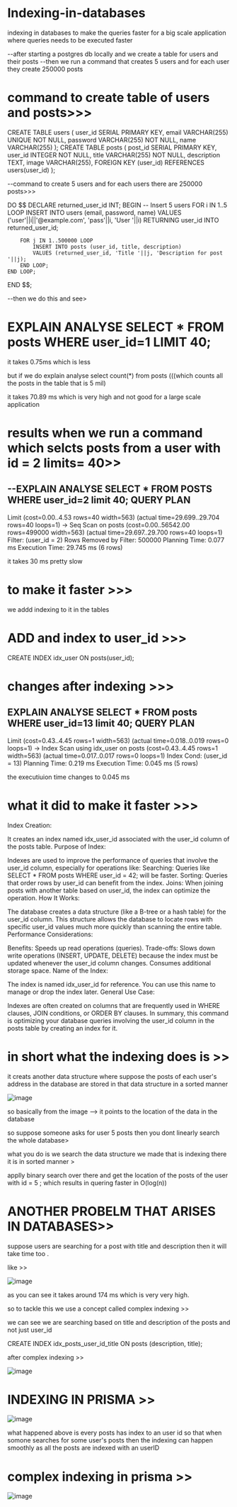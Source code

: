 # Indexing-in-databases
indexing in databases to make the queries faster for a big scale application where queries needs to be executed faster

--after starting a postgres db locally and we create a table for users and their posts
--then we run a command that creates 5 users and for each user they create 250000 posts

# command to create table of users and posts>>>

CREATE TABLE users (
    user_id SERIAL PRIMARY KEY,
    email VARCHAR(255) UNIQUE NOT NULL,
    password VARCHAR(255) NOT NULL,
    name VARCHAR(255)
);
CREATE TABLE posts (
    post_id SERIAL PRIMARY KEY,
    user_id INTEGER NOT NULL,
    title VARCHAR(255) NOT NULL,
    description TEXT,
    image VARCHAR(255),
    FOREIGN KEY (user_id) REFERENCES users(user_id)
);

--command to create 5 users and for each users there are 250000 posts>>>

DO $$
DECLARE
    returned_user_id INT;
BEGIN
    -- Insert 5 users
    FOR i IN 1..5 LOOP
        INSERT INTO users (email, password, name) VALUES
        ('user'||i||'@example.com', 'pass'||i, 'User '||i)
        RETURNING user_id INTO returned_user_id;

        FOR j IN 1..500000 LOOP
            INSERT INTO posts (user_id, title, description)
            VALUES (returned_user_id, 'Title '||j, 'Description for post '||j);
        END LOOP;
    END LOOP;
END $$;

--then we do this and see>

 # EXPLAIN ANALYSE SELECT * FROM posts WHERE user_id=1 LIMIT 40;


 it takes 0.75ms which is less

 but if we do explain analyse select count(*) from posts (((which counts all the posts in the table that is 5 mil)

 it takes 70.89 ms which is very high and not good for a large scale application




# results when we run a command which selcts posts from a user with id = 2 limits= 40>>

--EXPLAIN ANALYSE SELECT * FROM POSTS WHERE user_id=2 limit 40;
                                                    QUERY PLAN
-------------------------------------------------------------------------------------------------------------------
 Limit  (cost=0.00..4.53 rows=40 width=563) (actual time=29.699..29.704 rows=40 loops=1)
   ->  Seq Scan on posts  (cost=0.00..56542.00 rows=499000 width=563) (actual time=29.697..29.700 rows=40 loops=1)
         Filter: (user_id = 2)
         Rows Removed by Filter: 500000
 Planning Time: 0.077 ms
 Execution Time: 29.745 ms
(6 rows)

it takes 30 ms pretty slow

# to make it faster >>>

we addd indexing to it in the tables

# ADD and index to user_id >>>

CREATE INDEX idx_user ON posts(user_id);


# changes after indexing >>>

 EXPLAIN ANALYSE SELECT * FROM posts WHERE user_id=13 limit 40;
                                                       QUERY PLAN
------------------------------------------------------------------------------------------------------------------------
 Limit  (cost=0.43..4.45 rows=1 width=563) (actual time=0.018..0.019 rows=0 loops=1)
   ->  Index Scan using idx_user on posts  (cost=0.43..4.45 rows=1 width=563) (actual time=0.017..0.017 rows=0 loops=1)
         Index Cond: (user_id = 13)
 Planning Time: 0.219 ms
 Execution Time: 0.045 ms
(5 rows)

the executiuion time changes to 0.045 ms

# what it did to make it faster >>>

Index Creation:

It creates an index named idx_user_id associated with the user_id column of the posts table.
Purpose of Index:

Indexes are used to improve the performance of queries that involve the user_id column, especially for operations like:
Searching: Queries like SELECT * FROM posts WHERE user_id = 42; will be faster.
Sorting: Queries that order rows by user_id can benefit from the index.
Joins: When joining posts with another table based on user_id, the index can optimize the operation.
How It Works:

The database creates a data structure (like a B-tree or a hash table) for the user_id column. This structure allows the database to locate rows with specific user_id values much more quickly than scanning the entire table.
Performance Considerations:

Benefits: Speeds up read operations (queries).
Trade-offs:
Slows down write operations (INSERT, UPDATE, DELETE) because the index must be updated whenever the user_id column changes.
Consumes additional storage space.
Name of the Index:

The index is named idx_user_id for reference. You can use this name to manage or drop the index later.
General Use Case:

Indexes are often created on columns that are frequently used in WHERE clauses, JOIN conditions, or ORDER BY clauses.
In summary, this command is optimizing your database queries involving the user_id column in the posts table by creating an index for it.

# in short what the indexing does is >>

it creats another data structure where suppose the posts of each user's address in the database are stored in that data structure in a sorted manner


![image](https://github.com/user-attachments/assets/eba68dee-3840-432c-b83b-65f3b0830c0f)


so basically from the image  --> it points to the location of the data in the database

so suppose someone asks for user 5 posts then you dont linearly search the whole database>

what you do is we search the data structure we made that is indexing there it is in sorted manner >

applly binary search over there and get the location of the posts of the user with id  = 5 ; 
which results in quering faster in O(log(n))


# ANOTHER PROBELM THAT ARISES IN DATABASES>>

suppose users are searching for a post with title and description then it will take time too .

like >>

![image](https://github.com/user-attachments/assets/750ddb49-7ad0-45d8-8440-d299bbba0c45)


as you can see it takes around 174 ms which is very very high.


so to tackle this we use a concept called complex indexing >>

we can see we are searching based on title and description of the posts and not just user_id

CREATE INDEX idx_posts_user_id_title ON posts (description, title);

after complex indexing >>

![image](https://github.com/user-attachments/assets/4dcc4375-c0a9-4a30-9cfa-74a014972e80)


# INDEXING IN PRISMA >>

![image](https://github.com/user-attachments/assets/5a0d6b60-7fbe-414f-afa5-fa4aef627c4f)

what happened above is every posts has index to an user id so that when somone searches for some user's posts then the indexing can happen smoothly
as all the posts are indexed with an userID

# complex indexing in prisma >>

![image](https://github.com/user-attachments/assets/9b0fd659-95c8-49fc-95cc-fefc189f58cf)







